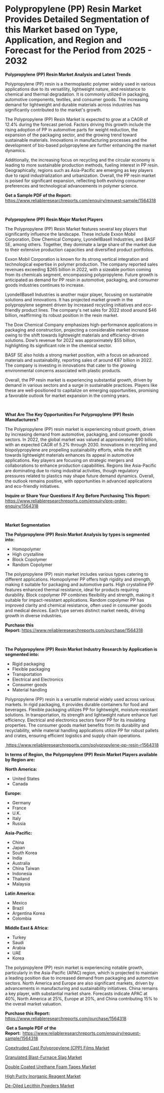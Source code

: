 <p><h1>Polypropylene (PP) Resin Market Provides Detailed Segmentation of this Market based on Type, Application, and Region and Forecast for the Period from 2025 - 2032</h1></p><p><strong>Polypropylene (PP) Resin Market Analysis and Latest Trends</strong></p>
<p><p>Polypropylene (PP) resin is a thermoplastic polymer widely used in various applications due to its versatility, lightweight nature, and resistance to chemical and thermal degradation. It is commonly utilized in packaging, automotive components, textiles, and consumer goods. The increasing demand for lightweight and durable materials across industries has significantly contributed to the market's growth.</p><p>The Polypropylene (PP) Resin Market is expected to grow at a CAGR of 12.4% during the forecast period. Factors driving this growth include the rising adoption of PP in automotive parts for weight reduction, the expansion of the packaging sector, and the growing trend toward sustainable materials. Innovations in manufacturing processes and the development of bio-based polypropylene are further enhancing the market dynamics. </p><p>Additionally, the increasing focus on recycling and the circular economy is leading to more sustainable production methods, fueling interest in PP resin. Geographically, regions such as Asia-Pacific are emerging as key players due to rapid industrialization and urbanization. Overall, the PP resin market is poised for significant expansion, reflecting both evolving consumer preferences and technological advancements in polymer science.</p></p>
<p><strong>Get a Sample PDF of the Report:&nbsp;</strong> <a href="https://www.reliableresearchreports.com/enquiry/request-sample/1564318?utm_campaign=116&utm_medium=2&utm_source=Github&utm_content=ia&utm_term=02042025&utm_id=polypropylene-pp-resin">https://www.reliableresearchreports.com/enquiry/request-sample/1564318</a></p>
<p>&nbsp;</p>
<p><strong>Polypropylene (PP) Resin Major Market Players</strong></p>
<p><p>The Polypropylene (PP) Resin Market features several key players that significantly influence the landscape. These include Exxon Mobil Corporation, Dow Chemical Company, LyondellBasell Industries, and BASF SE, among others. Together, they dominate a large share of the market due to their extensive production capacities and diversified product portfolios.</p><p>Exxon Mobil Corporation is known for its strong vertical integration and technological expertise in polymer production. The company reported sales revenues exceeding $265 billion in 2022, with a sizeable portion coming from its chemicals segment, encompassing polypropylene. Future growth is anticipated as demand for PP resin in automotive, packaging, and consumer goods industries continues to increase.</p><p>LyondellBasell Industries is another major player, focusing on sustainable solutions and innovations. It has projected market growth in the polypropylene segment driven by increased recycling initiatives and eco-friendly product lines. The company's net sales for 2022 stood around $46 billion, reaffirming its robust position in the resin market.</p><p>The Dow Chemical Company emphasizes high-performance applications in packaging and construction, projecting a considerable market increase owing to the shift towards lightweight materials and efficiency-driven solutions. Dow’s revenue for 2022 was approximately $55 billion, highlighting its significant role in the chemical sector.</p><p>BASF SE also holds a strong market position, with a focus on advanced materials and sustainability, reporting sales of around €87 billion in 2022. The company is investing in innovations that cater to the growing environmental concerns associated with plastic products.</p><p>Overall, the PP resin market is experiencing substantial growth, driven by demand in various sectors and a surge in sustainable practices. Players like these are well-positioned to capitalize on emerging opportunities, promising a favorable outlook for market expansion in the coming years.</p></p>
<p>&nbsp;</p>
<p><strong>What Are The Key Opportunities For Polypropylene (PP) Resin Manufacturers?</strong></p>
<p><p>The Polypropylene (PP) resin market is experiencing robust growth, driven by increasing demand from automotive, packaging, and consumer goods sectors. In 2022, the global market was valued at approximately $90 billion, with an expected CAGR of 5.2% through 2030. Innovations in recycling and biopolypropylene are propelling sustainability efforts, while the shift towards lightweight materials enhances its appeal in automotive applications. Key players are focusing on strategic mergers and collaborations to enhance production capabilities. Regions like Asia-Pacific are dominating due to rising industrial activities, though regulatory pressures related to plastics may shape future demand dynamics. Overall, the outlook remains positive, with opportunities in advanced applications and eco-friendly initiatives.</p></p>
<p><strong>Inquire or Share Your Questions If Any Before Purchasing This Report:</strong> <a href="https://www.reliableresearchreports.com/enquiry/pre-order-enquiry/1564318?utm_campaign=116&utm_medium=2&utm_source=Github&utm_content=ia&utm_term=02042025&utm_id=polypropylene-pp-resin">https://www.reliableresearchreports.com/enquiry/pre-order-enquiry/1564318</a></p>
<p>&nbsp;</p>
<p><strong>Market Segmentation</strong></p>
<p><strong>The Polypropylene (PP) Resin Market Analysis by types is segmented into:</strong></p>
<p><ul><li>Homopolymer</li><li>High crystalline</li><li>Block Copolymer</li><li>Random Copolymer</li></ul></p>
<p><p>The polypropylene (PP) resin market includes various types catering to different applications. Homopolymer PP offers high rigidity and strength, making it suitable for packaging and automotive parts. High crystalline PP features enhanced thermal resistance, ideal for products requiring durability. Block copolymer PP combines flexibility and strength, making it suitable for impact-resistant applications. Random copolymer PP has improved clarity and chemical resistance, often used in consumer goods and medical devices. Each type serves distinct market needs, driving growth in diverse industries.</p></p>
<p><strong>Purchase this Report:&nbsp;</strong><a href="https://www.reliableresearchreports.com/purchase/1564318?utm_campaign=116&utm_medium=2&utm_source=Github&utm_content=ia&utm_term=02042025&utm_id=polypropylene-pp-resin">https://www.reliableresearchreports.com/purchase/1564318</a></p>
<p>&nbsp;</p>
<p><strong>The Polypropylene (PP) Resin Market Industry Research by Application is segmented into:</strong></p>
<p><ul><li>Rigid packaging</li><li>Flexible packaging</li><li>Transportation</li><li>Electrical and Electronics</li><li>Consumer goods</li><li>Material handling</li></ul></p>
<p><p>Polypropylene (PP) resin is a versatile material widely used across various markets. In rigid packaging, it provides durable containers for food and beverages. Flexible packaging utilizes PP for lightweight, moisture-resistant solutions. In transportation, its strength and lightweight nature enhance fuel efficiency. Electrical and electronics sectors favor PP for its insulating properties. The consumer goods market benefits from its durability and recyclability, while material handling applications utilize PP for robust pallets and crates, ensuring efficient logistics and supply chain operations.</p></p>
<p><a href="https://www.reliableresearchreports.com/polypropylene-pp-resin-r1564318?utm_campaign=116&utm_medium=2&utm_source=Github&utm_content=ia&utm_term=02042025&utm_id=polypropylene-pp-resin">&nbsp;https://www.reliableresearchreports.com/polypropylene-pp-resin-r1564318</a></p>
<p><strong>In terms of Region, the Polypropylene (PP) Resin Market Players available by Region are:</strong></p>
<p>
    <p> <strong> North America: </strong>
        <ul>
            <li>United States</li>
            <li>Canada</li>
        </ul>
        </p> 
    <p> <strong> Europe: </strong>
        <ul>
            <li>Germany</li>
            <li>France</li>
            <li>U.K.</li>
            <li>Italy</li>
            <li>Russia</li>
        </ul>
        </p> 
    <p> <strong> Asia-Pacific: </strong>
        <ul>
            <li>China</li>
            <li>Japan</li>
            <li>South Korea</li>
            <li>India</li>
            <li>Australia</li>
            <li>China Taiwan</li>
            <li>Indonesia</li>
            <li>Thailand</li>
            <li>Malaysia</li>
        </ul>
        </p> 
    <p> <strong> Latin America: </strong>
        <ul>
            <li>Mexico</li>
            <li>Brazil</li>
            <li>Argentina Korea</li>
            <li>Colombia</li>
        </ul>
        </p> 
    <p> <strong> Middle East & Africa: </strong>
        <ul>
            <li>Turkey</li>
            <li>Saudi</li>
            <li>Arabia</li>
            <li>UAE</li>
            <li>Korea</li>
        </ul>
    </p>
    </p>
<p><p>The polypropylene (PP) resin market is experiencing notable growth, particularly in the Asia-Pacific (APAC) region, which is projected to maintain a leading position due to increased demand from packaging and automotive sectors. North America and Europe are also significant markets, driven by advancements in manufacturing and sustainability initiatives. China remains a key player, with substantial market share. Forecasts indicate APAC at 40%, North America at 25%, Europe at 20%, and China contributing 15% to the overall market valuation.</p></p>
<p><strong>Purchase this Report: </strong><a href="https://www.reliableresearchreports.com/purchase/1564318?utm_campaign=116&utm_medium=2&utm_source=Github&utm_content=ia&utm_term=02042025&utm_id=polypropylene-pp-resin">https://www.reliableresearchreports.com/purchase/1564318</a></p>
<p>&nbsp;<strong>Get a Sample PDF of the Report:&nbsp;&nbsp;</strong><a href="https://www.reliableresearchreports.com/enquiry/request-sample/1564318?utm_campaign=116&utm_medium=2&utm_source=Github&utm_content=ia&utm_term=02042025&utm_id=polypropylene-pp-resin">https://www.reliableresearchreports.com/enquiry/request-sample/1564318</a></p>
<p><strong></strong></p>
<p><p><a href="https://github.com/marlanamarvn/Market-Research-Report-List-1/blob/main/coextruded-cast-polypropylene-cpp-films-market.md?utm_campaign=116&utm_medium=2&utm_source=Github&utm_content=ia&utm_term=02042025&utm_id=polypropylene-pp-resin">Coextruded Cast Polypropylene (CPP) Films Market</a></p><p><a href="https://github.com/XavierTyler76/Market-Research-Report-List-1/blob/main/granulated-blast-furnace-slag-market.md?utm_campaign=116&utm_medium=2&utm_source=Github&utm_content=ia&utm_term=02042025&utm_id=polypropylene-pp-resin">Granulated Blast-Furnace Slag Market</a></p><p><a href="https://github.com/mookiesville/Market-Research-Report-List-1/blob/main/double-coated-urethane-foam-tapes-market.md?utm_campaign=116&utm_medium=2&utm_source=Github&utm_content=ia&utm_term=02042025&utm_id=polypropylene-pp-resin">Double Coated Urethane Foam Tapes Market</a></p><p><a href="https://github.com/OlenFleming68/Market-Research-Report-List-1/blob/main/high-purity-inorganic-reagent-market.md?utm_campaign=116&utm_medium=2&utm_source=Github&utm_content=ia&utm_term=02042025&utm_id=polypropylene-pp-resin">High Purity Inorganic Reagent Market</a></p><p><a href="https://github.com/lindaopodray/Market-Research-Report-List-1/blob/main/de-oiled-lecithin-powders-market.md?utm_campaign=116&utm_medium=2&utm_source=Github&utm_content=ia&utm_term=02042025&utm_id=polypropylene-pp-resin">De-Oiled Lecithin Powders Market</a></p></p>